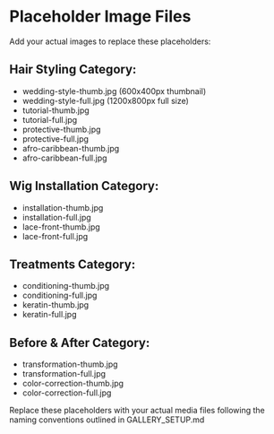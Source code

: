 # Placeholder Image Files

Add your actual images to replace these placeholders:

## Hair Styling Category:
- wedding-style-thumb.jpg (600x400px thumbnail)
- wedding-style-full.jpg (1200x800px full size)
- tutorial-thumb.jpg
- tutorial-full.jpg
- protective-thumb.jpg
- protective-full.jpg
- afro-caribbean-thumb.jpg
- afro-caribbean-full.jpg

## Wig Installation Category:
- installation-thumb.jpg
- installation-full.jpg
- lace-front-thumb.jpg
- lace-front-full.jpg

## Treatments Category:
- conditioning-thumb.jpg
- conditioning-full.jpg
- keratin-thumb.jpg
- keratin-full.jpg

## Before & After Category:
- transformation-thumb.jpg
- transformation-full.jpg
- color-correction-thumb.jpg
- color-correction-full.jpg

Replace these placeholders with your actual media files following the naming conventions outlined in GALLERY_SETUP.md
